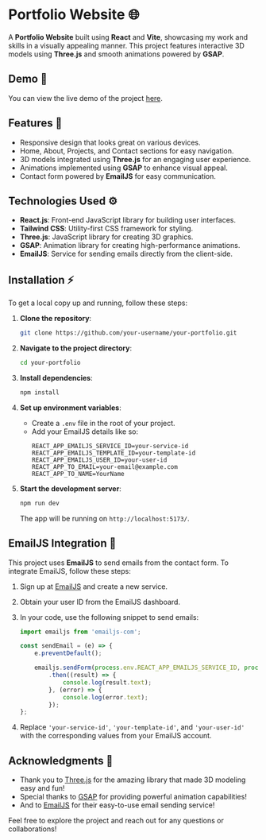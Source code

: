 # Portfolio Website 🌐

A **Portfolio Website** built using **React** and **Vite**, showcasing my work and skills in a visually appealing manner. This project features interactive 3D models using **Three.js** and smooth animations powered by **GSAP**.

## Demo 🌟

You can view the live demo of the project [here](https://my-portfolio-website-nine-ivory.vercel.app/).

## Features 💼

- Responsive design that looks great on various devices.
- Home, About, Projects, and Contact sections for easy navigation.
- 3D models integrated using **Three.js** for an engaging user experience.
- Animations implemented using **GSAP** to enhance visual appeal.
- Contact form powered by **EmailJS** for easy communication.

## Technologies Used ⚙️

- **React.js**: Front-end JavaScript library for building user interfaces.
- **Tailwind CSS**: Utility-first CSS framework for styling.
- **Three.js**: JavaScript library for creating 3D graphics.
- **GSAP**: Animation library for creating high-performance animations.
- **EmailJS**: Service for sending emails directly from the client-side.

## Installation ⚡

To get a local copy up and running, follow these steps:

1. **Clone the repository**:
    ```bash
    git clone https://github.com/your-username/your-portfolio.git
    ```

2. **Navigate to the project directory**:
    ```bash
    cd your-portfolio
    ```

3. **Install dependencies**:
    ```bash
    npm install
    ```

4. **Set up environment variables**:
   - Create a `.env` file in the root of your project.
   - Add your EmailJS details like so:
     ```plaintext
     REACT_APP_EMAILJS_SERVICE_ID=your-service-id
     REACT_APP_EMAILJS_TEMPLATE_ID=your-template-id
     REACT_APP_EMAILJS_USER_ID=your-user-id
     REACT_APP_TO_EMAIL=your-email@example.com
     REACT_APP_TO_NAME=YourName
     ```

5. **Start the development server**:
    ```bash
    npm run dev
    ```

   The app will be running on `http://localhost:5173/`.

## EmailJS Integration 📧

This project uses **EmailJS** to send emails from the contact form. To integrate EmailJS, follow these steps:

1. Sign up at [EmailJS](https://www.emailjs.com/) and create a new service.
2. Obtain your user ID from the EmailJS dashboard.
3. In your code, use the following snippet to send emails:
    ```javascript
    import emailjs from 'emailjs-com';

    const sendEmail = (e) => {
        e.preventDefault();

        emailjs.sendForm(process.env.REACT_APP_EMAILJS_SERVICE_ID, process.env.REACT_APP_EMAILJS_TEMPLATE_ID, e.target, process.env.REACT_APP_EMAILJS_USER_ID)
            .then((result) => {
                console.log(result.text);
            }, (error) => {
                console.log(error.text);
            });
    };
    ```

4. Replace `'your-service-id'`, `'your-template-id'`, and `'your-user-id'` with the corresponding values from your EmailJS account.

## Acknowledgments 🙌

- Thank you to [Three.js](https://threejs.org/) for the amazing library that made 3D modeling easy and fun!
- Special thanks to [GSAP](https://greensock.com/gsap/) for providing powerful animation capabilities!
- And to [EmailJS](https://www.emailjs.com/) for their easy-to-use email sending service!

Feel free to explore the project and reach out for any questions or collaborations!


